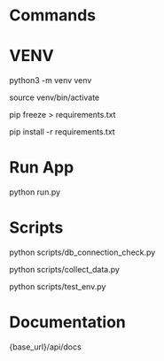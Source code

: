 # Commands

# VENV

python3 -m venv venv

source venv/bin/activate

pip freeze > requirements.txt

pip install -r requirements.txt


# Run App

python run.py


# Scripts

python scripts/db_connection_check.py

python scripts/collect_data.py

python scripts/test_env.py

# Documentation

{base_url}/api/docs